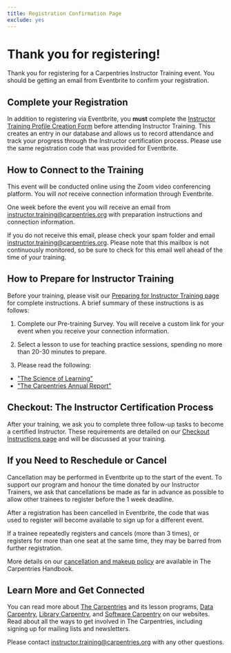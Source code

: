 ```yaml
---
title: Registration Confirmation Page
exclude: yes
---
```


# Thank you for registering!

Thank you for registering for a Carpentries Instructor Training event. You should be getting an email from Eventbrite to confirm your registration.

## Complete your Registration 

In addition to registering via Eventbrite, you **must** complete the [Instructor Training Profile Creation Form](https://amy.carpentries.org/forms/request_training/) before attending Instructor Training. This creates an entry in our database and allows us to record attendance and track your progress through the Instructor certification process. Please use the same registration code that was provided for Eventbrite.

## How to Connect to the Training

This event will be conducted online using the Zoom video conferencing platform.  You will *not* receive connection information through Eventbrite.

One week before the event you will receive an email from [instructor.training@carpentries.org](mailto:instructor.training@carpentries.org) with preparation instructions and connection information.

If you do not receive this email, please check your spam folder and email [instructor.training@carpentries.org](mailto:instructor.training@carpentries.org). Please note that this mailbox is not continuously monitored, so be sure to check for this email well ahead of the time of your training.

## How to Prepare for Instructor Training

Before your training, please visit our [Preparing for Instructor Training page](https://carpentries.github.io/instructor-training/index.html) for complete instructions. A brief summary of these instructions is as follows:

1. Complete our Pre-training Survey. You will receive a custom link for your event when you receive your connection information.

2. Select a lesson to use for teaching practice sessions, spending no more than 20-30 minutes to prepare.

3. Please read the following:
  
  - ["The Science of Learning"](https://carpentries.github.io/instructor-training/files/papers/science-of-learning-2015.pdf)
  - ["The Carpentries Annual Report"](https://carpentries.org/files/reports/AnnualReport2022.pdf)

## Checkout: The Instructor Certification Process

After your training, we ask you to complete three follow-up tasks to become a certified Instructor. These requirements are detailed on our [Checkout Instructions page](https://carpentries.github.io/instructor-training/checkout.html) and will be discussed at your training.

## If you Need to Reschedule or Cancel

Cancellation may be performed in Eventbrite up to the start of the event. To support our program and honour the time donated by our Instructor Trainers, we ask that cancellations be made as far in advance as possible to allow other trainees to register before the 1 week deadline.

After a registration has been cancelled in Eventbrite, the code that was used to register will become available to sign up for a different event.

If a trainee repeatedly registers and cancels (more than 3 times), or registers for more than one seat at the same time, they may be barred from further registration.

More details on our [cancellation and makeup policy](https://docs.carpentries.org/handbooks/instructors.html#instructor-training-attendance-policy) are available in The Carpentries Handbook.

## Learn More and Get Connected

You can read more about [The Carpentries](https://carpentries.org/) and its lesson programs, [Data Carpentry](https://datacarpentry.org/), [Library Carpentry](https://librarycarpentry.org/), and [Software Carpentry](https://software-carpentry.org/) on our websites. Read about all the ways to get involved in The Carpentries, including signing up for mailing lists and newsletters.

Please contact [instructor.training@carpentries.org](mailto:instructor.training@carpentries.org) with any other questions.


